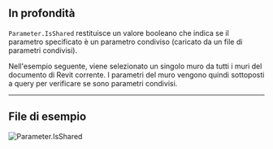 ## In profondità
`Parameter.IsShared` restituisce un valore booleano che indica se il parametro specificato è un parametro condiviso (caricato da un file di parametri condivisi).

Nell'esempio seguente, viene selezionato un singolo muro da tutti i muri del documento di Revit corrente. I parametri del muro vengono quindi sottoposti a query per verificare se sono parametri condivisi.
___
## File di esempio

![Parameter.IsShared](./Revit.Elements.Parameter.IsShared_img.jpg)
